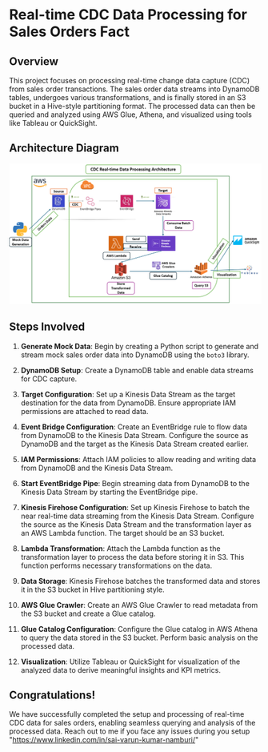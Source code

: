# Real-time CDC Data Processing for Sales Orders Fact

## Overview

This project focuses on processing real-time change data capture (CDC) from sales order transactions. The sales order data streams into DynamoDB tables, undergoes various transformations, and is finally stored in an S3 bucket in a Hive-style partitioning format. The processed data can then be queried and analyzed using AWS Glue, Athena, and visualized using tools like Tableau or QuickSight.

## Architecture Diagram

![Architecture Diagram](DataArchitecture.png)

## Steps Involved

1. **Generate Mock Data**: Begin by creating a Python script to generate and stream mock sales order data into DynamoDB using the `boto3` library.

2. **DynamoDB Setup**: Create a DynamoDB table and enable data streams for CDC capture.

3. **Target Configuration**: Set up a Kinesis Data Stream as the target destination for the data from DynamoDB. Ensure appropriate IAM permissions are attached to read data.

4. **Event Bridge Configuration**: Create an EventBridge rule to flow data from DynamoDB to the Kinesis Data Stream. Configure the source as DynamoDB and the target as the Kinesis Data Stream created earlier.

5. **IAM Permissions**: Attach IAM policies to allow reading and writing data from DynamoDB and the Kinesis Data Stream.

6. **Start EventBridge Pipe**: Begin streaming data from DynamoDB to the Kinesis Data Stream by starting the EventBridge pipe.

7. **Kinesis Firehose Configuration**: Set up Kinesis Firehose to batch the near real-time data streaming from the Kinesis Data Stream. Configure the source as the Kinesis Data Stream and the transformation layer as an AWS Lambda function. The target should be an S3 bucket.

8. **Lambda Transformation**: Attach the Lambda function as the transformation layer to process the data before storing it in S3. This function performs necessary transformations on the data.

9. **Data Storage**: Kinesis Firehose batches the transformed data and stores it in the S3 bucket in Hive partitioning style.

10. **AWS Glue Crawler**: Create an AWS Glue Crawler to read metadata from the S3 bucket and create a Glue catalog.

11. **Glue Catalog Configuration**: Configure the Glue catalog in AWS Athena to query the data stored in the S3 bucket. Perform basic analysis on the processed data.

12. **Visualization**: Utilize Tableau or QuickSight for visualization of the analyzed data to derive meaningful insights and KPI metrics.

## Congratulations!

We have successfully completed the setup and processing of real-time CDC data for sales orders, enabling seamless querying and analysis of the processed data. Reach out to me if you face any issues during you setup "https://www.linkedin.com/in/sai-varun-kumar-namburi/"
